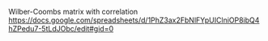 
Wilber-Coombs matrix with correlation https://docs.google.com/spreadsheets/d/1PhZ3ax2FbNlFYpUIClniOP8ibQ4hZPedu7-5tLdJObc/edit#gid=0
